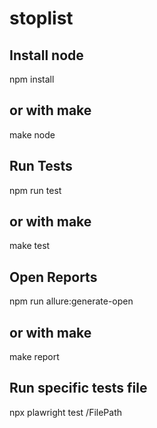 # stoplist

## Install node

npm install

## or with make

make node

## Run Tests

npm run test

## or with make

make test

## Open Reports

npm run allure:generate-open

## or with make

make report

## Run specific tests file

npx plawright test /FilePath



